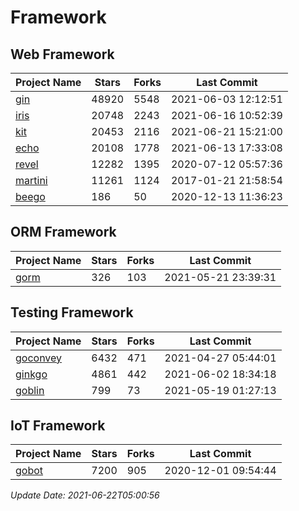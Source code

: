 # Framework

## Web Framework
| Project Name | Stars | Forks | Last Commit |
| ------------ | ----- | ----- | ----------- |
| [gin](https://github.com/gin-gonic/gin) | 48920 | 5548 | 2021-06-03 12:12:51 |
| [iris](https://github.com/kataras/iris) | 20748 | 2243 | 2021-06-16 10:52:39 |
| [kit](https://github.com/go-kit/kit) | 20453 | 2116 | 2021-06-21 15:21:00 |
| [echo](https://github.com/labstack/echo) | 20108 | 1778 | 2021-06-13 17:33:08 |
| [revel](https://github.com/revel/revel) | 12282 | 1395 | 2020-07-12 05:57:36 |
| [martini](https://github.com/go-martini/martini) | 11261 | 1124 | 2017-01-21 21:58:54 |
| [beego](https://github.com/astaxie/beego) | 186 | 50 | 2020-12-13 11:36:23 |

## ORM Framework
| Project Name | Stars | Forks | Last Commit |
| ------------ | ----- | ----- | ----------- |
| [gorm](https://github.com/jinzhu/gorm) | 326 | 103 | 2021-05-21 23:39:31 |

## Testing Framework
| Project Name | Stars | Forks | Last Commit |
| ------------ | ----- | ----- | ----------- |
| [goconvey](https://github.com/smartystreets/goconvey) | 6432 | 471 | 2021-04-27 05:44:01 |
| [ginkgo](https://github.com/onsi/ginkgo) | 4861 | 442 | 2021-06-02 18:34:18 |
| [goblin](https://github.com/franela/goblin) | 799 | 73 | 2021-05-19 01:27:13 |

## IoT Framework
| Project Name | Stars | Forks | Last Commit |
| ------------ | ----- | ----- | ----------- |
| [gobot](https://github.com/hybridgroup/gobot) | 7200 | 905 | 2020-12-01 09:54:44 |

*Update Date: 2021-06-22T05:00:56*